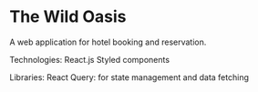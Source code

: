 # The Wild Oasis

A web application for hotel booking and reservation.

Technologies:
React.js
Styled components 

Libraries:
React Query: for state management and data fetching 

